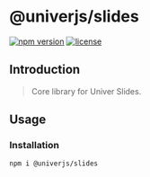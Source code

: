 # @univerjs/slides

[![npm version](https://img.shields.io/npm/v/@univerjs/slides)](https://npmjs.org/packages/@univerjs/slides)
[![license](https://img.shields.io/npm/l/@univerjs/slides)](https://img.shields.io/npm/l/@univerjs/slides)

## Introduction

> Core library for Univer Slides.

## Usage

### Installation

```shell
npm i @univerjs/slides
```
